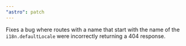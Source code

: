 ```yaml
---
"astro": patch
---
```


Fixes a bug where routes with a name that start with the name of the `i18n.defaultLocale` were incorrectly returning a 404 response.

